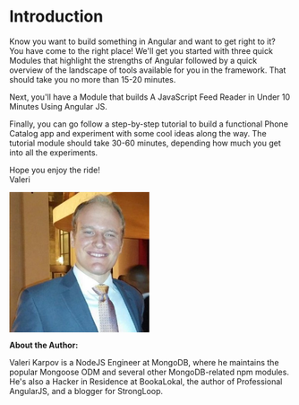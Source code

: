 # Introduction

Know you want to build something in Angular and want to get right to it? You have come to the right place! We'll get you started with three quick Modules that highlight the strengths of Angular followed by a quick overview of the landscape of tools available for you in the framework. That should take you no more than 15-20 minutes.

Next, you'll have a Module that builds A JavaScript Feed Reader in Under 10 Minutes Using Angular JS.

Finally, you can go follow a step-by-step tutorial to build a functional Phone Catalog app and experiment with some cool ideas along the way. The tutorial module should take 30-60 minutes, depending how much you get into all the experiments.


Hope you enjoy the ride!  
Valeri

<img src="https://raw.githubusercontent.com/outlearn-content/angular-path/master/assets/valeri.jpg" alt="Valeri Karpov" style="width:250px;height:250px" align="left">

<br clear="all">

**About the Author:**

Valeri Karpov is a NodeJS Engineer at MongoDB, where he maintains the popular Mongoose ODM and several other MongoDB-related npm modules. He's also a Hacker in Residence at BookaLokal, the author of Professional AngularJS, and a blogger for StrongLoop.
